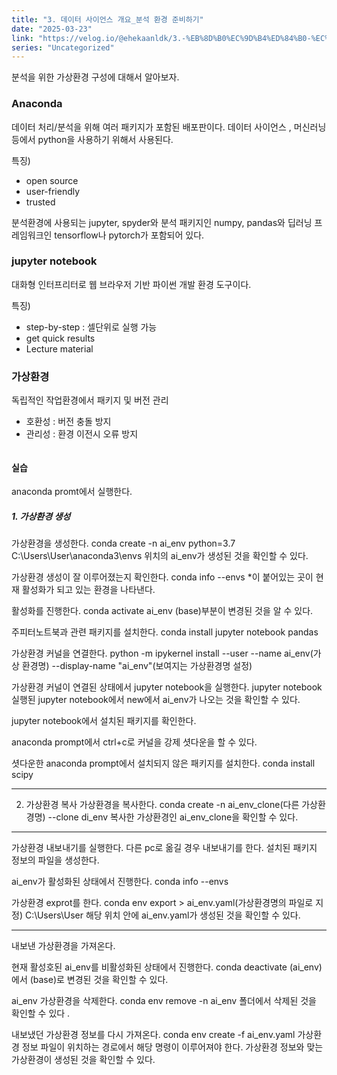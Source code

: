 ```yaml
---
title: "3. 데이터 사이언스 개요_분석 환경 준비하기"
date: "2025-03-23"
link: "https://velog.io/@ehekaanldk/3.-%EB%8D%B0%EC%9D%B4%ED%84%B0-%EC%82%AC%EC%9D%B4%EC%96%B8%EC%8A%A4-%EA%B0%9C%EC%9A%94%EB%B6%84%EC%84%9D-%ED%99%98%EA%B2%BD-%EC%A4%80%EB%B9%84%ED%95%98%EA%B8%B0"
series: "Uncategorized"
---
```


<p>분석을 위한 가상환경 구성에 대해서 알아보자. </p>
<h3 id="anaconda">Anaconda</h3>
<p>데이터 처리/분석을 위해 여러 패키지가 포함된 배포판이다. 
데이터 사이언스 , 머신러닝 등에서 python을 사용하기 위해서 사용된다. </p>
<p>특징)</p>
<ul>
<li>open source </li>
<li>user-friendly</li>
<li>trusted</li>
</ul>
<p>분석환경에 사용되는 jupyter, spyder와 분석 패키지인 numpy, pandas와 딥러닝 프레임워크인 tensorflow나 pytorch가 포함되어 있다. </p>
<h3 id="jupyter-notebook">jupyter notebook</h3>
<p>대화형 인터프리터로 웹 브라우저 기반 파이썬 개발 환경 도구이다.</p>
<p>특징)</p>
<ul>
<li>step-by-step : 셀단위로 실행 가능</li>
<li>get quick results</li>
<li>Lecture material</li>
</ul>
<h3 id="가상환경">가상환경</h3>
<p>독립적인 작업환경에서 패키지 및 버전 관리</p>
<ul>
<li>호환성 : 버전 충돌 방지</li>
<li>관리성 : 환경 이전시 오류 방지</li>
</ul>
<p><img alt="" src="https://velog.velcdn.com/images/ehekaanldk/post/d8336518-3f22-4149-877e-ebdeec23181c/image.png" /></p>
<h4 id="실습">실습</h4>
<p>anaconda promt에서 실행한다. </p>
<h5 id="1-가상환경-생성">1. 가상환경 생성</h5>
<p>가상환경을 생성한다. conda create -n ai_env python=3.7
C:\Users\User\anaconda3\envs 위치의 ai_env가 생성된 것을 확인할 수 있다. 
<img alt="" src="https://velog.velcdn.com/images/ehekaanldk/post/040974f0-7564-4dfb-ab9e-5ec4f81ad804/image.png" /></p>
<p>가상환경 생성이 잘 이루어졌는지 확인한다. conda info --envs
*이 붙어있는 곳이 현재 활성화가 되고 있는 환경을 나타낸다. 
<img alt="" src="https://velog.velcdn.com/images/ehekaanldk/post/e35d3c48-9fc5-4f6f-b770-114edcc483e2/image.png" /></p>
<p>활성화를 진행한다. conda activate ai_env
(base)부분이 변경된 것을 알 수 있다. 
<img alt="" src="https://velog.velcdn.com/images/ehekaanldk/post/1d507c2c-3b05-4db8-bf96-f600e0047098/image.png" /></p>
<p>주피터노트북과 관련 패키지를 설치한다. conda install jupyter notebook pandas
<img alt="" src="https://velog.velcdn.com/images/ehekaanldk/post/ea268d2c-368f-4644-9285-165c7a49db10/image.png" /></p>
<p>가상환경 커널을 연결한다. python -m ipykernel install --user --name ai_env(가상 환경명) --display-name &quot;ai_env&quot;(보여지는 가상환경명 설정)
<img alt="" src="https://velog.velcdn.com/images/ehekaanldk/post/f5057d96-8563-4610-8f9a-d4e427f7aa0a/image.png" /></p>
<p>가상환경 커널이 연결된 상태에서 jupyter notebook을 실행한다. jupyter notebook
실행된 jupyter notebook에서 new에서 ai_env가 나오는 것을 확인할 수 있다. 
<img alt="" src="https://velog.velcdn.com/images/ehekaanldk/post/da98e2a9-3037-4a07-9d44-c953c18e4e66/image.png" /></p>
<p>jupyter notebook에서 설치된 패키지를 확인한다. 
<img alt="" src="https://velog.velcdn.com/images/ehekaanldk/post/9bddf475-cfbc-4c72-8d2b-0ce5889f9fdd/image.png" /></p>
<p>anaconda prompt에서 ctrl+c로 커널을 강제 셧다운을 할 수 있다. 
<img alt="" src="https://velog.velcdn.com/images/ehekaanldk/post/0f68c27d-b45d-4ba8-b2f3-5ce782b2564c/image.png" /></p>
<p>셧다운한 anaconda prompt에서 설치되지 않은 패키지를 설치한다. conda install scipy
<img alt="" src="https://velog.velcdn.com/images/ehekaanldk/post/54bab700-b878-4bda-9a9d-9f8ab288ce9c/image.png" /></p>
<hr />
<ol start="2">
<li>가상환경 복사
가상환경을 복사한다. conda create -n ai_env_clone(다른 가상환경명) --clone di_env
복사한 가상환경인 ai_env_clone을 확인할 수 있다. 
<img alt="" src="https://velog.velcdn.com/images/ehekaanldk/post/cf3b1e89-61ea-44f3-89be-fe616e6260cd/image.png" /><img alt="" src="https://velog.velcdn.com/images/ehekaanldk/post/1c342a51-ff4e-4dc3-b4d7-84fe772f7199/image.png" /></li>
</ol>
<hr />
<p>가상환경 내보내기를 실행한다. 
다른 pc로 옮길 경우 내보내기를 한다. 설치된 패키지 정보의 파일을 생성한다. </p>
<p>ai_env가 활성화된 상태에서 진행한다. conda info --envs
<img alt="" src="https://velog.velcdn.com/images/ehekaanldk/post/7afa9652-b887-47c4-af84-d31151decd68/image.png" /></p>
<p>가상환경 exprot를 한다. conda env export &gt; ai_env.yaml(가상환경명의 파일로 지정)
C:\Users\User 해당 위치 안에 ai_env.yaml가 생성된 것을 확인할 수 있다. 
<img alt="" src="https://velog.velcdn.com/images/ehekaanldk/post/9e57bcbe-70d8-4c63-af85-82fec4a1fdde/image.png" /></p>
<hr />
<p>내보낸 가상환경을 가져온다. </p>
<p>현재 활성호된 ai_env를 비활성화된 상태에서 진행한다. conda deactivate
(ai_env)에서 (base)로 변경된 것을 확인할 수 있다. 
<img alt="" src="https://velog.velcdn.com/images/ehekaanldk/post/cc0294a7-35be-410a-a91c-e3af1b33c77f/image.png" /></p>
<p>ai_env 가상환경을 삭제한다. conda env remove -n ai_env
폴더에서 삭제된 것을 확인할 수 있다 .
<img alt="" src="https://velog.velcdn.com/images/ehekaanldk/post/0f80e420-7f46-4edc-9f70-fb0ad12172e0/image.png" /><img alt="" src="https://velog.velcdn.com/images/ehekaanldk/post/251685c8-1227-4512-8d0a-c75fd3118ece/image.png" /></p>
<p>내보냈던 가상환경 정보를 다시 가져온다. conda env create -f ai_env.yaml
가상환경 정보 파일이 위치하는 경로에서 해당 명령이 이루어져야 한다. 가상환경 정보와 맞는 가상환경이 생성된 것을 확인할 수 있다. 
<img alt="" src="https://velog.velcdn.com/images/ehekaanldk/post/938c52d1-7f49-4c9c-b337-2eada39eccd7/image.png" /></p>
